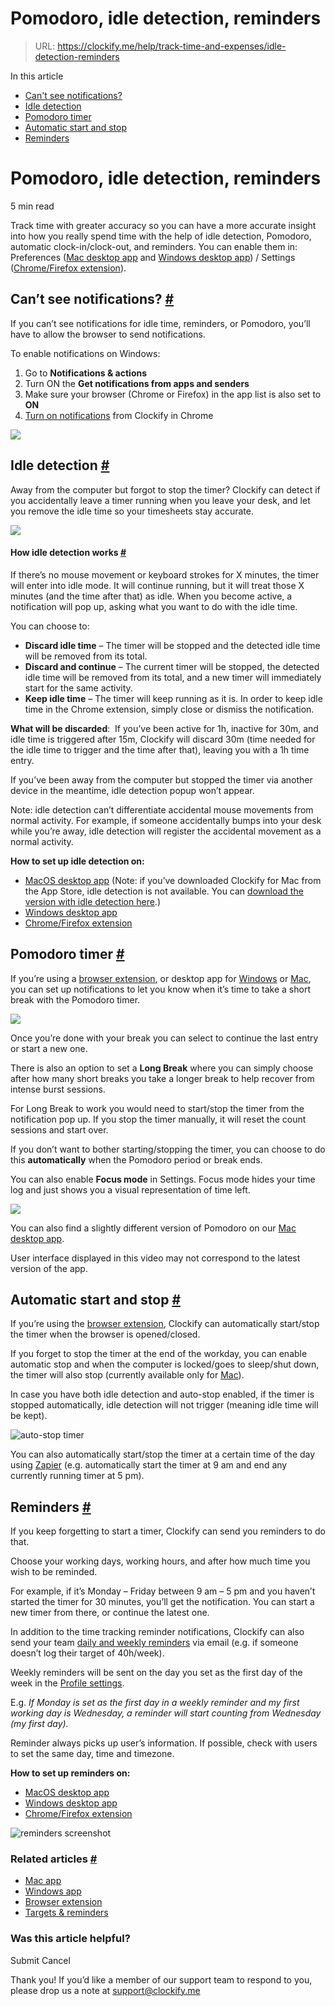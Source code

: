 # Pomodoro, idle detection, reminders

> URL: https://clockify.me/help/track-time-and-expenses/idle-detection-reminders

In this article

* [Can't see notifications?](#cant-see-notifications)
* [Idle detection](#idle-detection)
* [Pomodoro timer](#pomodoro-timer)
* [Automatic start and stop](#automatic-start-and-stop)
* [Reminders](#reminders)

# Pomodoro, idle detection, reminders

5 min read

Track time with greater accuracy so you can have a more accurate insight into how you really spend time with the help of idle detection, Pomodoro, automatic clock-in/clock-out, and reminders. You can enable them in: Preferences ([Mac desktop app](https://clockify.me/mac-time-tracking) and [Windows desktop app](https://clockify.me/windows-time-tracking)) / Settings ([Chrome/Firefox extension](https://clockify.me/chrome-time-tracking)).

## Can’t see notifications? [#](#cant-see-notifications)

If you can’t see notifications for idle time, reminders, or Pomodoro, you’ll have to allow the browser to send notifications.

To enable notifications on Windows:

1. Go to **Notifications & actions**
2. Turn ON the **Get notifications from apps and senders**
3. Make sure your browser (Chrome or Firefox) in the app list is also set to **ON**
4. [Turn on notifications](https://support.google.com/chrome/answer/3220216?co=GENIE.Platform%3DDesktop&hl=en) from Clockify in Chrome

![](https://clockify.me/help/wp-content/uploads/2019/06/notifications-see.jpg)

## Idle detection [#](#idle-detection)

Away from the computer but forgot to stop the timer? Clockify can detect if you accidentally leave a timer running when you leave your desk, and let you remove the idle time so your timesheets stay accurate.

![](https://clockify.me/help/wp-content/uploads/2024/07/idle_detection_new.png)

#### How idle detection works [#](#how-idle-detection-works)

If there’s no mouse movement or keyboard strokes for X minutes, the timer will enter into idle mode. It will continue running, but it will treat those X minutes (and the time after that) as idle. When you become active, a notification will pop up, asking what you want to do with the idle time.

You can choose to:

* **Discard idle time** – The timer will be stopped and the detected idle time will be removed from its total.
* **Discard and continue** – The current timer will be stopped, the detected idle time will be removed from its total, and a new timer will immediately start for the same activity.
* **Keep idle time** – The timer will keep running as it is. In order to keep idle time in the Chrome extension, simply close or dismiss the notification.

**What will be discarded**:  If you’ve been active for 1h, inactive for 30m, and idle time is triggered after 15m, Clockify will discard 30m (time needed for the idle time to trigger and the time after that), leaving you with a 1h time entry.

If you’ve been away from the computer but stopped the timer via another device in the meantime, idle detection popup won’t appear.

Note: idle detection can’t differentiate accidental mouse movements from normal activity. For example, if someone accidentally bumps into your desk while you’re away, idle detection will register the accidental movement as a normal activity.

**How to set up idle detection on:**

* [MacOS desktop app](https://clockify.me/help/apps/mac-desktop-app#detect-idle-time) (Note: if you’ve downloaded Clockify for Mac from the App Store, idle detection is not available. You can [download the version with idle detection here](https://clockify.me/mac-time-tracking).)
* [Windows desktop app](https://clockify.me/help/apps/windows-desktop-app#idle-detection)
* [Chrome/Firefox extension](https://clockify.me/help/apps/chrome-extension#idle-detection)

## Pomodoro timer [#](#pomodoro-timer)

If you’re using a [browser extension](https://clockify.me/help/apps/chrome-extension#pomodoro), or desktop app for [Windows](https://clockify.me/help/apps/windows-desktop-app) or [Mac](https://clockify.me/help/apps/mac-desktop-app), you can set up notifications to let you know when it’s time to take a short break with the Pomodoro timer.

![](https://clockify.me/help/wp-content/uploads/2024/03/Screenshot-2024-03-20-at-14.14.36.png)

Once you’re done with your break you can select to continue the last entry or start a new one.

There is also an option to set a **Long Break** where you can simply choose after how many short breaks you take a longer break to help recover from intense burst sessions.

For Long Break to work you would need to start/stop the timer from the notification pop up. If you stop the timer manually, it will reset the count sessions and start over.

If you don’t want to bother starting/stopping the timer, you can choose to do this **automatically** when the Pomodoro period or break ends.

You can also enable **Focus mode** in Settings. Focus mode hides your time log and just shows you a visual representation of time left.

![](https://clockify.me/help/wp-content/uploads/2024/03/Screenshot-2024-03-29-at-11.53.18-622x1024.png)

You can also find a slightly different version of Pomodoro on our [Mac desktop app](https://clockify.me/help/apps/mac-desktop-app#pomodoro-timer).

User interface displayed in this video may not correspond to the latest version of the app.

## Automatic start and stop [#](#automatic-start-and-stop)

If you’re using the [browser extension](https://clockify.me/help/apps/chrome-extension#start-stop-automatically), Clockify can automatically start/stop the timer when the browser is opened/closed.

If you forget to stop the timer at the end of the workday, you can enable automatic stop and when the computer is locked/goes to sleep/shut down, the timer will also stop (currently available only for [Mac](https://clockify.me/help/apps/mac-desktop-app#auto-stop-timer)).

In case you have both idle detection and auto-stop enabled, if the timer is stopped automatically, idle detection will not trigger (meaning idle time will be kept).

![auto-stop timer](https://clockify.me/help/wp-content/uploads/2019/06/auto-stop.png)

You can also automatically start/stop the timer at a certain time of the day using [Zapier](https://clockify.me/zapier-time-tracking) (e.g. automatically start the timer at 9 am and end any currently running timer at 5 pm).

## Reminders [#](#reminders)

If you keep forgetting to start a timer, Clockify can send you reminders to do that.

Choose your working days, working hours, and after how much time you wish to be reminded.

For example, if it’s Monday – Friday between 9 am – 5 pm and you haven’t started the timer for 30 minutes, you’ll get the notification. You can start a new timer from there, or continue the latest one.

In addition to the time tracking reminder notifications, Clockify can also send your team [daily and weekly reminders](https://clockify.me/help/administration/targets-reminders) via email (e.g. if someone doesn’t log their target of 40h/week).

Weekly reminders will be sent on the day you set as the first day of the week in the [Profile settings](https://clockify.me/help/administration/profile-settings#preferences).

E.g. *If Monday is set as the first day in a weekly reminder and my first working day is Wednesday, a reminder will start counting from Wednesday (my first day).*

Reminder always picks up user’s information. If possible, check with users to set the same day, time and timezone.

**How to set up reminders on:**

* [MacOS desktop app](https://clockify.me/help/apps/mac-desktop-app#reminders)
* [Windows desktop app](https://clockify.me/help/apps/windows-desktop-app#reminders)
* [Chrome/Firefox extension](https://clockify.me/help/apps/chrome-extension#reminders)

![reminders screenshot](https://clockify.me/help/wp-content/uploads/2019/06/reminders-screnshot.png)

### Related articles [#](#related-articles)

* [Mac app](https://clockify.me/help/apps/mac-desktop-app)
* [Windows app](https://clockify.me/help/apps/windows-desktop-app)
* [Browser extension](https://clockify.me/help/apps/chrome-extension)
* [Targets & reminders](https://clockify.me/help/administration/targets-reminders)

### Was this article helpful?

Submit
Cancel

Thank you! If you’d like a member of our support team to respond to you, please drop us a note at support@clockify.me